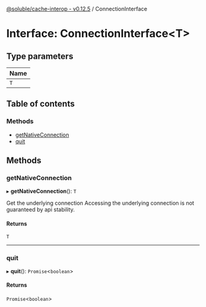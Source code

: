 [@soluble/cache-interop - v0.12.5](../README.md) / ConnectionInterface

# Interface: ConnectionInterface<T\>

## Type parameters

| Name |
| :--- |
| `T`  |

## Table of contents

### Methods

- [getNativeConnection](ConnectionInterface.md#getnativeconnection)
- [quit](ConnectionInterface.md#quit)

## Methods

### getNativeConnection

▸ **getNativeConnection**(): `T`

Get the underlying connection
Accessing the underlying connection is not guaranteed by
api stability.

#### Returns

`T`

---

### quit

▸ **quit**(): `Promise`<`boolean`\>

#### Returns

`Promise`<`boolean`\>

